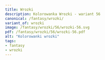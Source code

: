 ```yaml
---
title: Wrozki
description: Kolorowanka Wrozki - wariant 56
canonical: /fantasy/wrozki/
variant_of: wrozki
image: /fantasy/wrozki/56/wrozki-56.svg
pdf: /fantasy/wrozki/56/wrozki-56.pdf
alt: "Kolorowanki wrozki"
tags:
- fantasy
- wrozki
---
```

